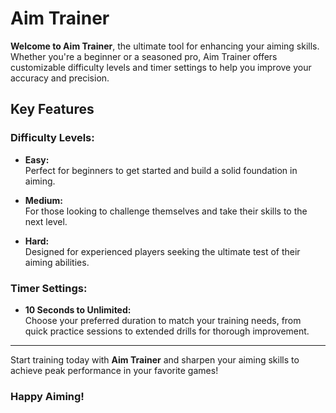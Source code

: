 # Aim Trainer

**Welcome to Aim Trainer**, the ultimate tool for enhancing your aiming skills. Whether you're a beginner or a seasoned pro, Aim Trainer offers customizable difficulty levels and timer settings to help you improve your accuracy and precision.

## Key Features

### Difficulty Levels:

- **Easy:**  
  Perfect for beginners to get started and build a solid foundation in aiming.

- **Medium:**  
  For those looking to challenge themselves and take their skills to the next level.

- **Hard:**  
  Designed for experienced players seeking the ultimate test of their aiming abilities.

### Timer Settings:

- **10 Seconds to Unlimited:**  
  Choose your preferred duration to match your training needs, from quick practice sessions to extended drills for thorough improvement.

---

Start training today with **Aim Trainer** and sharpen your aiming skills to achieve peak performance in your favorite games!

### Happy Aiming!
